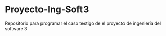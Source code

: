 # Proyecto-Ing-Soft3
Repositorio para programar el caso testigo de el proyecto de ingeniería del software 3
